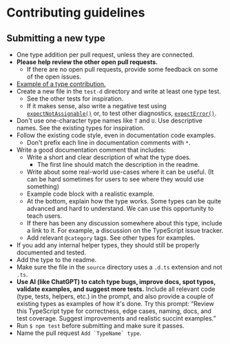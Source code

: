# Contributing guidelines

## Submitting a new type

- One type addition per pull request, unless they are connected.
- **Please help review the other open pull requests.**
	- If there are no open pull requests, provide some feedback on some of the open issues.
- [Example of a type contribution.](https://github.com/sindresorhus/type-fest/commit/5374588a88ee643893784f66367bc26b8e6509ec)
- Create a new file in the `test-d` directory and write at least one type test.
	- See the other tests for inspiration.
	- If it makes sense, also write a negative test using [`expectNotAssignable()`](https://github.com/SamVerschueren/tsd#expectnotassignabletexpression-any) or, to test other diagnostics, [`expectError()`](https://github.com/SamVerschueren/tsd#expecterrort--anyexpression-t).
- Don't use one-character type names like `T` and `U`. Use descriptive names. See the existing types for inspiration.
- Follow the existing code style, even in documentation code examples.
	- Don't prefix each line in documentation comments with `*`.
- Write a good documentation comment that includes:
	- Write a short and clear description of what the type does.
		- The first line should match the description in the readme.
	- Write about some real-world use-cases where it can be useful. (It can be hard sometimes for users to see where they would use something)
	- Example code block with a realistic example.
	- At the bottom, explain how the type works. Some types can be quite advanced and hard to understand. We can use this opportunity to teach users.
	- If there has been any discussion somewhere about this type, include a link to it. For example, a discussion on the TypeScript issue tracker.
	- Add relevant `@category` tags. See other types for examples.
- If you add any internal helper types, they should still be properly documented and tested.
- Add the type to the readme.
- Make sure the file in the `source` directory uses a `.d.ts` extension and not `.ts`.
- **Use AI (like ChatGPT) to catch type bugs, improve docs, spot typos, validate examples, and suggest more tests.** Include all relevant code (type, tests, helpers, etc.) in the prompt, and also provide a couple of existing types as examples of how it's done. Try this prompt: “Review this TypeScript type for correctness, edge cases, naming, docs, and test coverage. Suggest improvements and realistic succint examples.”
- Run `$ npm test` before submitting and make sure it passes.
- Name the pull request ```Add `TypeName` type```.
